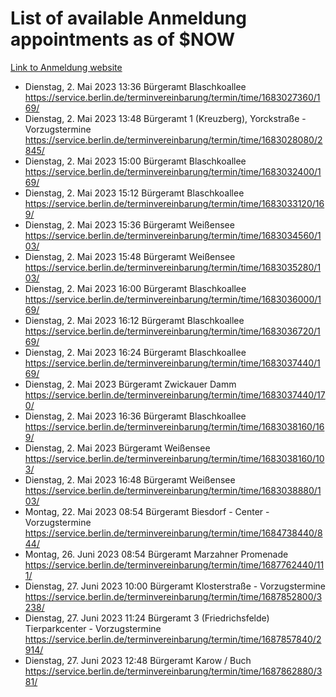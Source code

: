 # List of available Anmeldung appointments as of $NOW
[Link to Anmeldung website](https://service.berlin.de/terminvereinbarung/termin/tag.php?termin=1&anliegen[]=120686&dienstleisterlist=122210,122217,327316,122219,327312,122227,327314,122231,327346,122243,327348,122254,122252,329742,122260,329745,122262,329748,122271,327278,122273,327274,122277,327276,330436,122280,327294,122282,327290,122284,327292,122291,327270,122285,327266,122286,327264,122296,327268,150230,329760,122297,327286,122294,327284,122312,329763,122314,329775,122304,327330,122311,327334,122309,327332,317869,122281,327352,122279,329772,122283,122276,327324,122274,327326,122267,329766,122246,327318,122251,327320,122257,327322,122208,327298,122226,327300&herkunft=http%3A%2F%2Fservice.berlin.de%2Fdienstleistung%2F120686%2F)
- Dienstag, 2. Mai 2023 13:36 Bürgeramt Blaschkoallee https://service.berlin.de/terminvereinbarung/termin/time/1683027360/169/
- Dienstag, 2. Mai 2023 13:48 Bürgeramt 1 (Kreuzberg), Yorckstraße - Vorzugstermine https://service.berlin.de/terminvereinbarung/termin/time/1683028080/2845/
- Dienstag, 2. Mai 2023 15:00 Bürgeramt Blaschkoallee https://service.berlin.de/terminvereinbarung/termin/time/1683032400/169/
- Dienstag, 2. Mai 2023 15:12 Bürgeramt Blaschkoallee https://service.berlin.de/terminvereinbarung/termin/time/1683033120/169/
- Dienstag, 2. Mai 2023 15:36 Bürgeramt Weißensee https://service.berlin.de/terminvereinbarung/termin/time/1683034560/103/
- Dienstag, 2. Mai 2023 15:48 Bürgeramt Weißensee https://service.berlin.de/terminvereinbarung/termin/time/1683035280/103/
- Dienstag, 2. Mai 2023 16:00 Bürgeramt Blaschkoallee https://service.berlin.de/terminvereinbarung/termin/time/1683036000/169/
- Dienstag, 2. Mai 2023 16:12 Bürgeramt Blaschkoallee https://service.berlin.de/terminvereinbarung/termin/time/1683036720/169/
- Dienstag, 2. Mai 2023 16:24 Bürgeramt Blaschkoallee https://service.berlin.de/terminvereinbarung/termin/time/1683037440/169/
- Dienstag, 2. Mai 2023  Bürgeramt Zwickauer Damm https://service.berlin.de/terminvereinbarung/termin/time/1683037440/170/
- Dienstag, 2. Mai 2023 16:36 Bürgeramt Blaschkoallee https://service.berlin.de/terminvereinbarung/termin/time/1683038160/169/
- Dienstag, 2. Mai 2023  Bürgeramt Weißensee https://service.berlin.de/terminvereinbarung/termin/time/1683038160/103/
- Dienstag, 2. Mai 2023 16:48 Bürgeramt Weißensee https://service.berlin.de/terminvereinbarung/termin/time/1683038880/103/
- Montag, 22. Mai 2023 08:54 Bürgeramt Biesdorf - Center - Vorzugstermine https://service.berlin.de/terminvereinbarung/termin/time/1684738440/844/
- Montag, 26. Juni 2023 08:54 Bürgeramt Marzahner Promenade https://service.berlin.de/terminvereinbarung/termin/time/1687762440/111/
- Dienstag, 27. Juni 2023 10:00 Bürgeramt Klosterstraße - Vorzugstermine https://service.berlin.de/terminvereinbarung/termin/time/1687852800/3238/
- Dienstag, 27. Juni 2023 11:24 Bürgeramt 3 (Friedrichsfelde) Tierparkcenter - Vorzugstermine https://service.berlin.de/terminvereinbarung/termin/time/1687857840/2914/
- Dienstag, 27. Juni 2023 12:48 Bürgeramt Karow / Buch https://service.berlin.de/terminvereinbarung/termin/time/1687862880/381/
